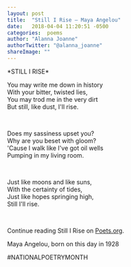 ```yaml
---
layout: post
title:  "Still I Rise – Maya Angelou"
date:   2018-04-04 11:20:51 -0500
categories:  poems
author: "Alanna Joanne" 
authorTwitter: "@alanna_joanne"
shareImage: ""
---
```


<div class="poem">
  <p>
*STILL I RISE*
<br>
</p>

<p>
You may write me down in history
<br>
With your bitter, twisted lies,
<br>
You may trod me in the very dirt
<br>
But still, like dust, I'll rise. 
</p>
<br>
<p>
Does my sassiness upset you?
<br>
Why are you beset with gloom? 
<br>
'Cause I walk like I've got oil wells
<br>
Pumping in my living room.
</p>
<br>
<p>
Just like moons and like suns,
<br>
With the certainty of tides,
<br>
Just like hopes springing high,
<br>
Still I'll rise.
</p>

<br>

</div>

<!--more-->

Continue reading Still I Rise on [Poets.org](https://www.poets.org/poetsorg/poem/still-i-rise).

Maya Angelou, born on this day in 1928

#NATIONALPOETRYMONTH
